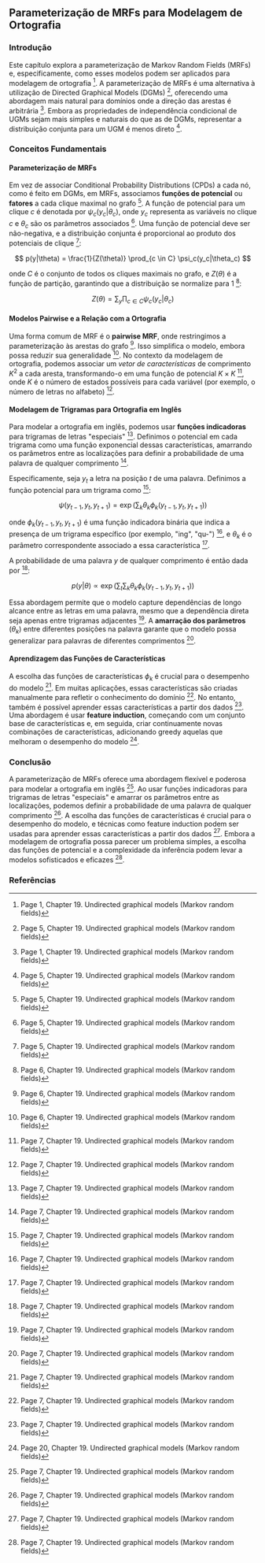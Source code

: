 ## Parameterização de MRFs para Modelagem de Ortografia

### Introdução
Este capítulo explora a parameterização de Markov Random Fields (MRFs) e, especificamente, como esses modelos podem ser aplicados para modelagem de ortografia [^1]. A parameterização de MRFs é uma alternativa à utilização de Directed Graphical Models (DGMs) [^5], oferecendo uma abordagem mais natural para domínios onde a direção das arestas é arbitrária [^1]. Embora as propriedades de independência condicional de UGMs sejam mais simples e naturais do que as de DGMs, representar a distribuição conjunta para um UGM é menos direto [^5].

### Conceitos Fundamentais

#### Parameterização de MRFs
Em vez de associar Conditional Probability Distributions (CPDs) a cada nó, como é feito em DGMs, em MRFs, associamos **funções de potencial** ou **fatores** a cada clique maximal no grafo [^5]. A função de potencial para um clique $c$ é denotada por $\psi_c(y_c|\theta_c)$, onde $y_c$ representa as variáveis no clique $c$ e $\theta_c$ são os parâmetros associados [^5]. Uma função de potencial deve ser não-negativa, e a distribuição conjunta é proporcional ao produto dos potenciais de clique [^5]:

$$ p(y|\theta) = \frac{1}{Z(\theta)} \prod_{c \in C} \psi_c(y_c|\theta_c) $$

onde $C$ é o conjunto de todos os cliques maximais no grafo, e $Z(\theta)$ é a função de partição, garantindo que a distribuição se normalize para 1 [^6]:

$$ Z(\theta) = \sum_y \prod_{c \in C} \psi_c(y_c|\theta_c) $$

#### Modelos Pairwise e a Relação com a Ortografia
Uma forma comum de MRF é o **pairwise MRF**, onde restringimos a parameterização às arestas do grafo [^6]. Isso simplifica o modelo, embora possa reduzir sua generalidade [^6]. No contexto da modelagem de ortografia, podemos associar um *vetor de características* de comprimento $K^2$ a cada aresta, transformando-o em uma função de potencial $K \times K$ [^7], onde $K$ é o número de estados possíveis para cada variável (por exemplo, o número de letras no alfabeto) [^7].

#### Modelagem de Trigramas para Ortografia em Inglês
Para modelar a ortografia em inglês, podemos usar **funções indicadoras** para trigramas de letras "especiais" [^7]. Definimos o potencial em cada trigrama como uma função exponencial dessas características, amarrando os parâmetros entre as localizações para definir a probabilidade de uma palavra de qualquer comprimento [^7].

Especificamente, seja $y_t$ a letra na posição $t$ de uma palavra. Definimos a função potencial para um trigrama como [^7]:

$$ \psi(y_{t-1}, y_t, y_{t+1}) = \exp \left( \sum_k \theta_k \phi_k(y_{t-1}, y_t, y_{t+1}) \right) $$

onde $\phi_k(y_{t-1}, y_t, y_{t+1})$ é uma função indicadora binária que indica a presença de um trigrama específico (por exemplo, "ing", "qu-") [^7], e $\theta_k$ é o parâmetro correspondente associado a essa característica [^7].

A probabilidade de uma palavra $y$ de qualquer comprimento é então dada por [^7]:

$$ p(y|\theta) \propto \exp \left( \sum_t \sum_k \theta_k \phi_k(y_{t-1}, y_t, y_{t+1}) \right) $$

Essa abordagem permite que o modelo capture dependências de longo alcance entre as letras em uma palavra, mesmo que a dependência direta seja apenas entre trigramas adjacentes [^7]. A **amarração dos parâmetros** ($\theta_k$) entre diferentes posições na palavra garante que o modelo possa generalizar para palavras de diferentes comprimentos [^7].

#### Aprendizagem das Funções de Características

A escolha das funções de características $\phi_k$ é crucial para o desempenho do modelo [^7]. Em muitas aplicações, essas características são criadas manualmente para refletir o conhecimento do domínio [^7]. No entanto, também é possível aprender essas características a partir dos dados [^7]. Uma abordagem é usar **feature induction**, começando com um conjunto base de características e, em seguida, criar continuamente novas combinações de características, adicionando greedy aquelas que melhoram o desempenho do modelo [^20].

### Conclusão
A parameterização de MRFs oferece uma abordagem flexível e poderosa para modelar a ortografia em inglês [^7]. Ao usar funções indicadoras para trigramas de letras "especiais" e amarrar os parâmetros entre as localizações, podemos definir a probabilidade de uma palavra de qualquer comprimento [^7]. A escolha das funções de características é crucial para o desempenho do modelo, e técnicas como feature induction podem ser usadas para aprender essas características a partir dos dados [^7]. Embora a modelagem de ortografia possa parecer um problema simples, a escolha das funções de potencial e a complexidade da inferência podem levar a modelos sofisticados e eficazes [^7].

### Referências
[^1]: Page 1, Chapter 19. Undirected graphical models (Markov random fields)
[^5]: Page 5, Chapter 19. Undirected graphical models (Markov random fields)
[^6]: Page 6, Chapter 19. Undirected graphical models (Markov random fields)
[^7]: Page 7, Chapter 19. Undirected graphical models (Markov random fields)
[^20]: Page 20, Chapter 19. Undirected graphical models (Markov random fields)
<!-- END -->